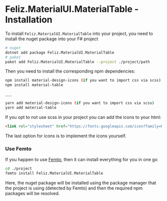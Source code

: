 # Feliz.MaterialUI.MaterialTable - Installation

To install `Feliz.MaterialUI.MaterialTable` into your project, you need to install the nuget package into your F# project
```bash
# nuget
dotnet add package Feliz.MaterialUI.MaterialTable
# paket
paket add Feliz.MaterialUI.MaterialTable --project ./project/path
```
Then you need to install the corresponding npm dependencies:
```bash
npm install material-design-icons (if you want to import css via scss)
npm install material-table

___

yarn add material-design-icons (if you want to import css via scss)
yarn add material-table
```

If you opt to not use scss in your project you can add the icons to your html:

```html
<link rel="stylesheet" href="https://fonts.googleapis.com/icon?family=Material+Icons">
```

The last option for icons is to implement the icons yourself.

### Use Femto

If you happen to use [Femto](https://github.com/Zaid-Ajaj/Femto), then it can install everything for you in one go
```bash
cd ./project
femto install Feliz.MaterialUI.MaterialTable
```
Here, the nuget package will be installed using the package manager that the project is using (detected by Femto) and then the required npm packages will be resolved.
